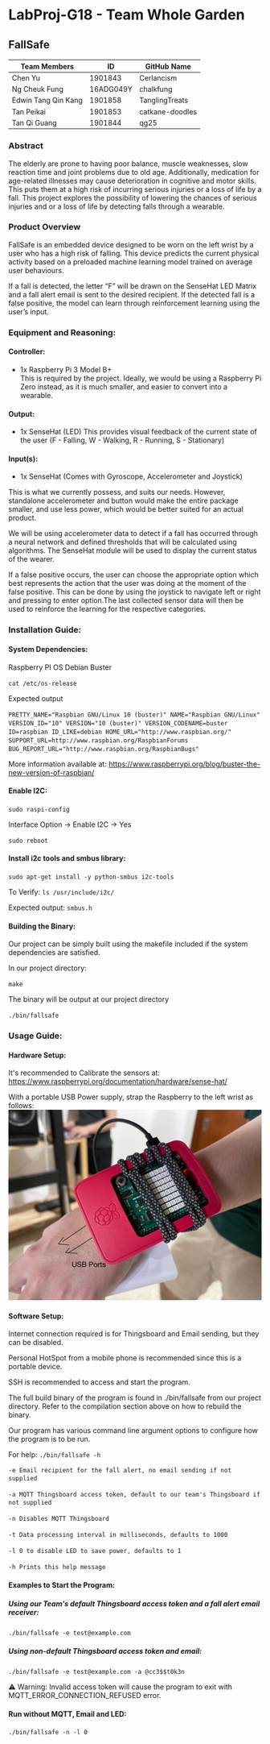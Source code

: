 # LabProj-G18 - Team Whole Garden
## FallSafe

| Team Members        | ID        | GitHub Name     |
|---------------------|-----------|-----------------|
| Chen Yu             | 1901843   | Cerlancism      |
| Ng Cheuk Fung       | 16ADG049Y | chalkfung       |
| Edwin Tang Qin Kang | 1901858   | TanglingTreats  |
| Tan Peikai          | 1901853   | catkane-doodles |
| Tan Qi Guang        | 1901844   | qg25            |


### Abstract
The elderly are prone to having poor balance, muscle weaknesses, slow reaction time and  joint problems due to old age. Additionally, medication for age-related illnesses may cause deterioration in cognitive and motor skills. This puts them at a high risk of incurring serious injuries or a loss of life by a fall.
This project explores the possibility of lowering the chances of serious injuries and or a loss of life by detecting falls through a wearable.

### Product Overview
FallSafe is an embedded device designed to be worn on the left wrist by a user who has a high risk of falling. This device predicts the current physical activity based on a preloaded machine learning model trained on average user behaviours. 

If a fall is detected, the letter “F” will be drawn on the SenseHat LED Matrix and a fall alert email is sent to the desired recipient. If the detected fall is a false positive, the model can learn through reinforcement learning using the user’s input. 

### Equipment and Reasoning:
#### Controller:
- 1x Raspberry Pi 3 Model B+  
This is required by the project. Ideally, we would be using a Raspberry Pi Zero instead, as it is much smaller, and easier to convert into a wearable. 

#### Output:
- 1x SenseHat (LED)
This provides visual feedback of the current state of the user (F - Falling, W - Walking, R - Running, S - Stationary)

#### Input(s):
- 1x SenseHat (Comes with Gyroscope, Accelerometer and Joystick)  


This is what we currently possess, and suits our needs. However, standalone accelerometer and button would make the entire package smaller, and use less power, which would be better suited for an actual product.  

We will be using accelerometer data to detect if a fall has occurred through a neural network and defined thresholds that will be calculated using algorithms. The SenseHat module will be used to display the current status of the wearer.  

If a false positive occurs, the user can choose the appropriate option which best represents the action that the user was doing at the moment of the false positive.
This can be done by using the joystick to navigate left or right and pressing to enter option.The last collected sensor data will then be used to reinforce the learning for the respective categories.


### Installation Guide:
#### System Dependencies:
Raspberry PI OS Debian Buster

`cat /etc/os-release`

Expected output
 
`PRETTY_NAME="Raspbian GNU/Linux 10 (buster)"
NAME="Raspbian GNU/Linux" 
VERSION_ID="10"
VERSION="10 (buster)"
VERSION_CODENAME=buster
ID=raspbian
ID_LIKE=debian
HOME_URL="http://www.raspbian.org/"
SUPPORT_URL=http://www.raspbian.org/RaspbianForums
BUG_REPORT_URL="http://www.raspbian.org/RaspbianBugs"
`

More information available at: https://www.raspberrypi.org/blog/buster-the-new-version-of-raspbian/

#### Enable I2C:
`sudo raspi-config`

Interface Option → Enable I2C → Yes

`sudo reboot`

#### Install i2c tools and smbus library:

`sudo apt-get install -y python-smbus i2c-tools`

To Verify: `ls /usr/include/i2c/`

Expected output: `smbus.h`

#### Building the Binary:

Our project can be simply built using the makefile included if the system dependencies are satisfied.

In our project directory:

`make`

The binary will be output at our project directory

`./bin/fallsafe`

### Usage Guide:
#### Hardware Setup:

It's recommended to Calibrate the sensors at: https://www.raspberrypi.org/documentation/hardware/sense-hat/

With a portable USB Power supply, strap the Raspberry to the left wrist as follows:
![Strap On Example](./misc/strapOnExample.jpg)

#### Software Setup:
Internet connection required is for Thingsboard and Email sending, but they can be disabled.

Personal HotSpot from a mobile phone is recommended since this is a portable device.

SSH is recommended to access and start the program.

The full build binary of the program is found in ./bin/fallsafe from our project directory. Refer to the compilation section above on how to rebuild the binary.

Our program has various command line argument options to configure how the program is to be run.

For help: `./bin/fallsafe -h`


```
-e Email recipient for the fall alert, no email sending if not supplied

-a MQTT Thingsboard access token, default to our team's Thingsboard if not supplied

-n Disables MQTT Thingsboard

-t Data processing interval in milliseconds, defaults to 1000

-l 0 to disable LED to save power, defaults to 1

-h Prints this help message
```
#### Examples to Start the Program:

##### Using our Team's default Thingsboard access token and a fall alert email receiver:

`./bin/fallsafe -e test@example.com`

##### Using non-default Thingsboard access token and email:

`./bin/fallsafe -e test@example.com -a @cc3$$t0k3n`

⚠ Warning: Invalid access token will cause the program to exit with MQTT_ERROR_CONNECTION_REFUSED error.

#### Run without MQTT, Email and LED:

`./bin/fallsafe -n -l 0`

